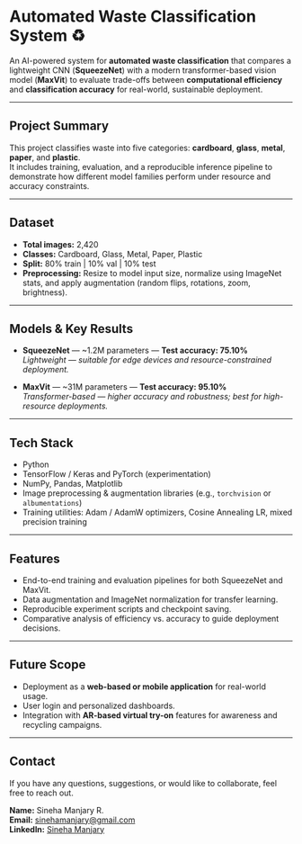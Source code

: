 # Automated Waste Classification System ♻️

An AI-powered system for **automated waste classification** that compares a lightweight CNN (**SqueezeNet**) with a modern transformer-based vision model (**MaxVit**) to evaluate trade-offs between **computational efficiency** and **classification accuracy** for real-world, sustainable deployment.

---

## Project Summary
This project classifies waste into five categories: **cardboard**, **glass**, **metal**, **paper**, and **plastic**.  
It includes training, evaluation, and a reproducible inference pipeline to demonstrate how different model families perform under resource and accuracy constraints.

---

## Dataset
- **Total images:** 2,420  
- **Classes:** Cardboard, Glass, Metal, Paper, Plastic  
- **Split:** 80% train | 10% val | 10% test  
- **Preprocessing:** Resize to model input size, normalize using ImageNet stats, and apply augmentation (random flips, rotations, zoom, brightness).

---

## Models & Key Results
- **SqueezeNet** — ~1.2M parameters — **Test accuracy: 75.10%**  
  *Lightweight — suitable for edge devices and resource-constrained deployment.*

- **MaxVit** — ~31M parameters — **Test accuracy: 95.10%**  
  *Transformer-based — higher accuracy and robustness; best for high-resource deployments.*

---

## Tech Stack
- Python  
- TensorFlow / Keras and PyTorch (experimentation)  
- NumPy, Pandas, Matplotlib  
- Image preprocessing & augmentation libraries (e.g., `torchvision` or `albumentations`)  
- Training utilities: Adam / AdamW optimizers, Cosine Annealing LR, mixed precision training

---

## Features
- End-to-end training and evaluation pipelines for both SqueezeNet and MaxVit.  
- Data augmentation and ImageNet normalization for transfer learning.  
- Reproducible experiment scripts and checkpoint saving.  
- Comparative analysis of efficiency vs. accuracy to guide deployment decisions.

---

## Future Scope
- Deployment as a **web-based or mobile application** for real-world usage.  
- User login and personalized dashboards.  
- Integration with **AR-based virtual try-on** features for awareness and recycling campaigns.  

---

## Contact
If you have any questions, suggestions, or would like to collaborate, feel free to reach out.  

**Name:** Sineha Manjary R.  
**Email:** sinehamanjary@gmail.com  
**LinkedIn:** [Sineha Manjary](https://www.linkedin.com/in/sineha-manjary/)  

